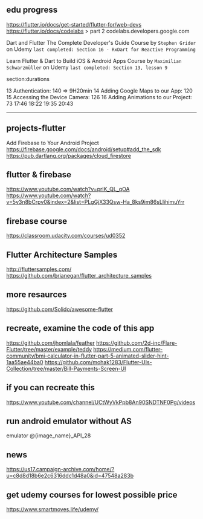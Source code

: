 

## edu progress
https://flutter.io/docs/get-started/flutter-for/web-devs
https://flutter.io/docs/codelabs > part 2
codelabs.developers.google.com

Dart and Flutter The Complete Developer's Guide Course by `Stephen Grider` on Udemy ```last completed: Section 16 - RxDart for Reactive Programming```

Learn Flutter & Dart to Build iOS & Android Apps Course by `Maximilian Schwarzmüller` on Udemy ```last completed: Section 13, lesson 9```


section:durations

13 Authentication: 140 => 9H20min
14 Adding Google Maps to our App: 120
15 Accessing the Device Camera: 126
16 Adding Animations to our Project: 73
17:46
18:22
19:35
20:43
________

## projects-flutter

Add Firebase to Your Android Project
https://firebase.google.com/docs/android/setup#add_the_sdk
https://pub.dartlang.org/packages/cloud_firestore

## flutter & firebase
https://www.youtube.com/watch?v=prlK_QL_qOA
https://www.youtube.com/watch?v=5v3n8bCrpv0&index=2&list=PLgGjX33Qsw-Ha_8ks9im86sLIihimuYrr

## firebase course
https://classroom.udacity.com/courses/ud0352

## Flutter Architecture Samples
http://fluttersamples.com/ 
https://github.com/brianegan/flutter_architecture_samples 

## more resaurces
https://github.com/Solido/awesome-flutter

## recreate, examine the code of this app
https://github.com/jhomlala/feather
https://github.com/2d-inc/Flare-Flutter/tree/master/example/teddy
https://medium.com/flutter-community/bmi-calculator-in-flutter-part-5-animated-slider-hint-1aa55ae44ba0
https://github.com/mohak1283/Flutter-UIs-Collection/tree/master/Bill-Payments-Screen-UI

## if you can recreate this
https://www.youtube.com/channel/UCtWyVkPpb8An90SNDTNF0Pg/videos

## run android emulator without AS
emulator @{image_name}_API_28

## news
https://us17.campaign-archive.com/home/?u=c8d8d18b6e2c6316ddc1d48a0&id=47548a283b

## get udemy courses for lowest possible price
https://www.smartmoves.life/udemy/
